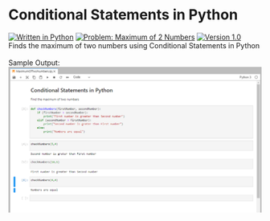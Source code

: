 # Conditional Statements in Python
[![Written in Python](https://img.shields.io/badge/language-Python-green)](#)
[![Problem: Maximum of 2 Numbers](https://img.shields.io/badge/problem-Finding%20Maximum-important)](#)
[![Version 1.0](https://img.shields.io/badge/version-1.0-informational)](#)\
Finds the maximum of two numbers using Conditional Statements in Python
\
\
Sample Output:\
[![Sample Output](/assets/images/python2numbers.png)](#)

